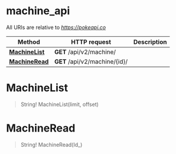 # machine_api

All URIs are relative to *https://pokeapi.co*

Method | HTTP request | Description
------------- | ------------- | -------------
[**MachineList**](machine_api.md#MachineList) | **GET** /api/v2/machine/ | 
[**MachineRead**](machine_api.md#MachineRead) | **GET** /api/v2/machine/{id}/ | 


<a name="MachineList"></a>
# **MachineList**
> String! MachineList(limit, offset)


<a name="MachineRead"></a>
# **MachineRead**
> String! MachineRead(Id_)


